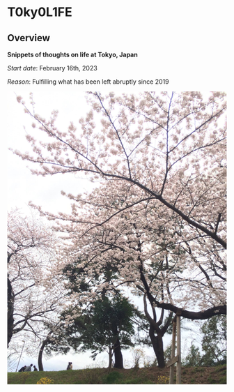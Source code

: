 # T0ky0L1FE 

## Overview  

**Snippets of thoughts on life at Tokyo, Japan**  

*Start date*: February 16th, 2023  

*Reason*: Fulfilling what has been left abruptly since 2019

![Tokyo Sakura](/docs/assets/css/Video5.jpg)
